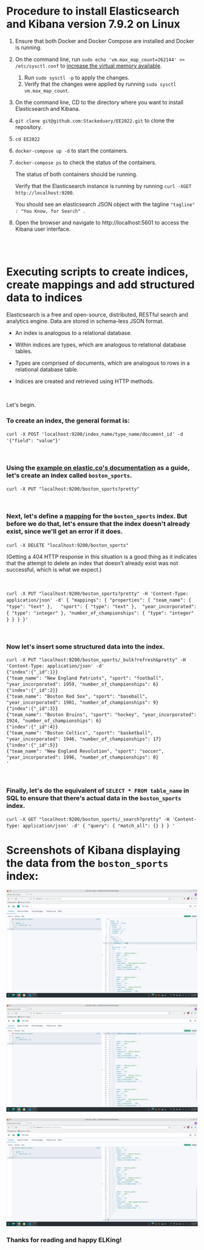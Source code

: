 # Procedure to install Elasticsearch and Kibana version 7.9.2 on Linux

1. Ensure that both Docker and Docker Compose are installed and Docker is running.

2. On the command line, run `sudo echo 'vm.max_map_count=262144' >> /etc/sysctl.conf` to [increase the virtual memory available](https://www.elastic.co/guide/en/elasticsearch/reference/current/vm-max-map-count.html).
    1. Run `sudo sysctl -p` to apply the changes.
    2. Verify that the changes were applied by running `sudo sysctl vm.max_map_count`.

3. On the command line, CD to the directory where you want to install Elasticsearch and Kibana.

4. `git clone git@github.com:Stackeduary/EE2022.git` to clone the repository.

5. `cd EE2022`

6. `docker-compose up -d` to start the containers.

7. `docker-compose ps` to check the status of the containers.
    
    The status of both containers should be running. 
    
    Verify that the Elasticsearch instance is running by running `curl -XGET http://localhost:9200`. 
    
    You should see an elasticsearch JSON object with the tagline `"tagline" : "You Know, for Search"
`.

8. Open the browser and navigate to http://localhost:5601 to access the Kibana user interface.

<br>
<br>

# Executing scripts to create indices, create mappings and add structured data to indices

Elasticsearch is a free and open-source, distributed, RESTful search and analytics engine. Data are stored in schema-less JSON format.

- An index is analogous to a relational database.

- Within indices are types, which are analogous to relational database tables.

- Types are comprised of documents, which are analogous to rows in a relational database table.

- Indices are created and retrieved using HTTP methods.

<br>

Let's begin.

### To create an index, the general format is:

`curl -X POST 'localhost:9200/index_name/type_name/document_id' -d '{"field": "value"}'`

<br>

### Using the [example on elastic.co's documentation](https://www.elastic.co/guide/en/elasticsearch/painless/current/painless-walkthrough.html) as a guide, let's create an index called `boston_sports`.

`curl -X PUT "localhost:9200/boston_sports?pretty"`

<br>

### Next, let's define a [mapping](https://www.elastic.co/guide/en/elasticsearch/reference/current/mapping.html) for the `boston_sports` index. But before we do that, let's ensure that the index doesn't already exist, since we'll get an error if it does.

`curl -X DELETE "localhost:9200/boston_sports"`


(Getting a 404 HTTP response in this situation is a good thing as it indicates that the attempt to delete an index that doesn't already exist was not successful, which is what we expect.)

<br>

`curl -X PUT "localhost:9200/boston_sports?pretty" -H 'Content-Type: application/json' -d'
{
  "mappings": {
    "properties": {
      "team_name": { "type": "text" },  
      "sport": { "type": "text" }, 
      "year_incorporated": { "type": "integer" },
      "number_of_championships": { "type": "integer" }
    }
  }
}'`

<br>

### Now let's insert some structured data into the index.

```
curl -X PUT "localhost:9200/boston_sports/_bulk?refresh&pretty" -H 'Content-Type: application/json' -d'
{"index":{"_id":1}}
{"team_name": "New England Patriots", "sport": "football", "year_incorporated": 1959, "number_of_championships": 6}
{"index":{"_id":2}}
{"team_name": "Boston Red Sox", "sport": "baseball", "year_incorporated": 1901, "number_of_championships": 9}
{"index":{"_id":3}}
{"team_name": "Boston Bruins", "sport": "hockey", "year_incorporated": 1924, "number_of_championships": 6}
{"index":{"_id":4}}
{"team_name": "Boston Celtics", "sport": "basketball", "year_incorporated": 1946, "number_of_championships": 17}
{"index":{"_id":5}}
{"team_name": "New England Revolution", "sport": "soccer", "year_incorporated": 1996, "number_of_championships": 0}
'  

```

<br>

### Finally, let's do the equivalent of `SELECT * FROM table_name` in SQL to ensure that there's actual data in the `boston_sports` index.

`curl -X GET "localhost:9200/boston_sports/_search?pretty" -H 'Content-Type: application/json' -d'
{
  "query": {
    "match_all": {}
  }
}
'`

# Screenshots of Kibana displaying the data from the `boston_sports` index:

![screenshot 1](./screenshots/Kibana_Boston_sports_screenshot_1.png)

![screenshot 2](./screenshots/Kibana_Boston_sports_screenshot_2.png)

![screenshot 3](./screenshots/Kibana_Boston_sports_screenshot_3.png)

### Thanks for reading and happy ELKing!